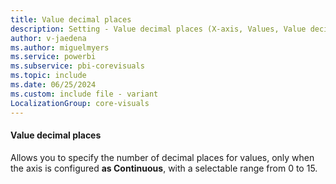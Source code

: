 ```yaml
---
title: Value decimal places
description: Setting - Value decimal places (X-axis, Values, Value decimal places)
author: v-jaedena
ms.author: miguelmyers
ms.service: powerbi
ms.subservice: pbi-corevisuals
ms.topic: include
ms.date: 06/25/2024
ms.custom: include file - variant
LocalizationGroup: core-visuals
---
```

#### Value decimal places

Allows you to specify the number of decimal places for values, only when the axis is configured **as Continuous**, with a selectable range from 0 to 15.
